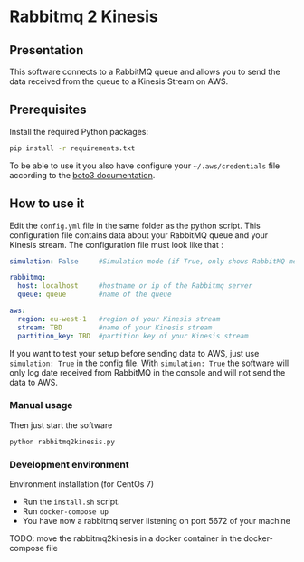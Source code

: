 # Rabbitmq 2 Kinesis

## Presentation

This software connects to a RabbitMQ queue and allows you to send the data received from the queue to a Kinesis Stream on AWS.

## Prerequisites

Install the required Python packages:

```bash
pip install -r requirements.txt
```

To be able to use it you also have configure your `~/.aws/credentials`
file according to the [boto3 documentation](http://boto3.readthedocs.io/en/latest/guide/quickstart.html#configuration).

## How to use it

Edit the `config.yml` file in the same folder as the python script.
This configuration file contains data about your RabbitMQ queue and your Kinesis stream.
The configuration file must look like that :

```yaml
simulation: False     #Simulation mode (if True, only shows RabbitMQ messages on the terminal and does not send it to AWS

rabbitmq:
  host: localhost     #hostname or ip of the Rabbitmq server
  queue: queue        #name of the queue

aws:
  region: eu-west-1   #region of your Kinesis stream
  stream: TBD         #name of your Kinesis stream
  partition_key: TBD  #partition key of your Kinesis stream
```
If you want to test your setup before sending data to AWS, just use `simulation: True` in the config file.
With `simulation: True` the software will only log date received from RabbitMQ in the console and will not send
the data to AWS.

### Manual usage

Then just start the software

```
python rabbitmq2kinesis.py
```

### Development environment

Environment installation (for CentOs 7)

* Run the `install.sh` script.
* Run `docker-compose up` 
* You have now a rabbitmq server listening on port 5672 of your machine

TODO: move the rabbitmq2kinesis in a docker container in the docker-compose file
